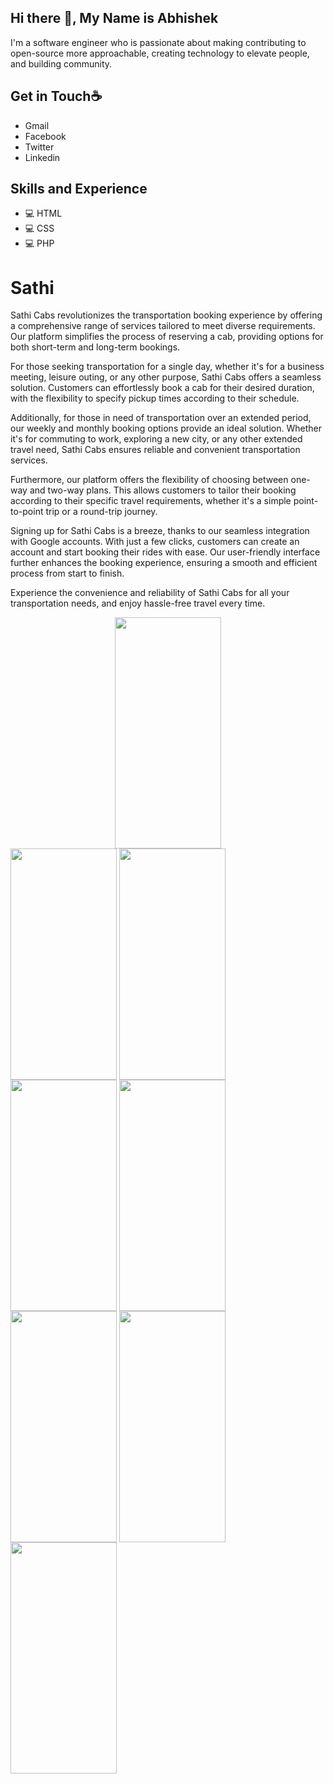 ## **Hi there 👋, My Name is Abhishek**
I'm a software engineer who is passionate about making contributing to open-source more approachable, creating technology to elevate people, and building community.

## **Get in Touch☕** 
* Gmail
* Facebook
* Twitter
* Linkedin

## **Skills and Experience**
* 💻 HTML
* 💻 CSS
* 💻 PHP

# Sathi
Sathi Cabs revolutionizes the transportation booking experience by offering a comprehensive range of services tailored to meet diverse requirements. Our platform simplifies the process of reserving a cab, providing options for both short-term and long-term bookings.

For those seeking transportation for a single day, whether it's for a business meeting, leisure outing, or any other purpose, Sathi Cabs offers a seamless solution. Customers can effortlessly book a cab for their desired duration, with the flexibility to specify pickup times according to their schedule.

Additionally, for those in need of transportation over an extended period, our weekly and monthly booking options provide an ideal solution. Whether it's for commuting to work, exploring a new city, or any other extended travel need, Sathi Cabs ensures reliable and convenient transportation services.

Furthermore, our platform offers the flexibility of choosing between one-way and two-way plans. This allows customers to tailor their booking according to their specific travel requirements, whether it's a simple point-to-point trip or a round-trip journey.

Signing up for Sathi Cabs is a breeze, thanks to our seamless integration with Google accounts. With just a few clicks, customers can create an account and start booking their rides with ease. Our user-friendly interface further enhances the booking experience, ensuring a smooth and efficient process from start to finish.

Experience the convenience and reliability of Sathi Cabs for all your transportation needs, and enjoy hassle-free travel every time.

<div align="center">
<img align="center" src="https://github.com/0virusdetect/sathi/assets/47599266/07318def-a406-442d-9f7a-ca47e7947ae9" width="170" height="370">
</div>
<img align="center" src="https://github.com/0virusdetect/sathi/assets/47599266/7183f109-2750-49fa-a825-146613c6e91f" width="170" height="370">
<img align="center" src="https://github.com/0virusdetect/sathi/assets/47599266/add8fe68-083d-4471-8d31-384b452e6dfd" width="170" height="370">
<img align="center" src="https://github.com/0virusdetect/sathi/assets/47599266/558f8d39-4c08-4fc7-9961-b964f44c79e7" width="170" height="370">
<img align="center" src="https://github.com/0virusdetect/sathi/assets/47599266/75aba16e-0311-44ec-ba0e-79a8e81f8a6f" width="170" height="370">
<img align="center" src="https://github.com/0virusdetect/sathi/assets/47599266/03923861-9c92-4c84-a914-8d3d4dfdd74c" width="170" height="370">
<img align="center" src="https://github.com/0virusdetect/sathi/assets/47599266/83b40279-9414-483c-8e7b-82093b1706fc" width="170" height="370">
<img align="center" src="https://github.com/0virusdetect/sathi/assets/47599266/2d6ef28d-70ea-4378-9c92-a229ad00ed67" width="170" height="370">

